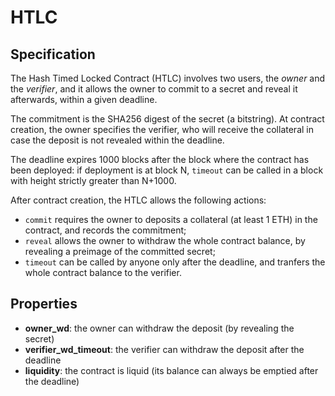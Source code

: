 # HTLC

## Specification

The Hash Timed Locked Contract (HTLC) involves two users, the *owner* and the *verifier*, and it allows the owner to commit to a secret and reveal it afterwards, within a given deadline. 

The commitment is the SHA256 digest of the secret (a bitstring). At contract creation, the owner specifies the verifier, who will receive the collateral in case the deposit is not revealed within the deadline. 

The deadline expires 1000 blocks after the block where the contract has been deployed: if deployment is at block N, `timeout` can be called in a block with height strictly greater than N+1000.

After contract creation, the HTLC allows the following actions:
- `commit` requires the owner to deposits a collateral (at least 1 ETH) in the contract, and records the commitment;
- `reveal` allows the owner to withdraw the whole contract balance, by revealing a preimage of the committed secret;
- `timeout` can be called by anyone only after the deadline, and tranfers the whole contract balance to the verifier.

## Properties

- **owner_wd**: the owner can withdraw the deposit (by revealing the secret)
- **verifier_wd_timeout**: the verifier can withdraw the deposit after the deadline
- **liquidity**: the contract is liquid (its balance can always be emptied after the deadline)
